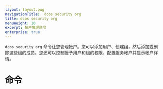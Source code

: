 ```yaml
---
layout: layout.pug
navigationTitle:  dcos security org
title: dcos security org
menuWeight: 10
excerpt: 帐户管理命令
enterprise: true
---
```

`dcos security org` 命令让您管理帐户。您可以添加用户、创建组，然后添加或删除这些组的成员。您还可以控制授予用户和组的权限、配置服务帐户并显示帐户详情。


# 命令


